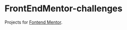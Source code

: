 # FrontEndMentor-challenges
Projects for [Fontend Mentor](https://www.frontendmentor.io/challenges).
